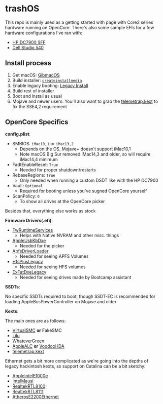 # trashOS

This repo is mainly used as a getting started with page with Core2 series hardware running on OpenCore. There's also some sample EFIs for a few hardware configurations I've ran with:

* [HP DC7900 SFF](/HP-Compaq-DC7900)
* [Dell Studio 540](/Dell-Studio-540)

## Install process

1. Get macOS: [GibmacOS](https://github.com/corpnewt/gibMacOS)
2. Build installer: [`createinstallmedia`](https://support.apple.com/en-us/HT201372)
3. Enable legacy booting: [Legacy Install](https://dortania.github.io/OpenCore-Desktop-Guide/extras/legacy)
4. Build rest of installer
5. Boot and install as usual
6. Mojave and newer users: You'll also want to grab the [telemetrap.kext](https://forums.macrumors.com/threads/mp3-1-others-sse-4-2-emulation-to-enable-amd-metal-driver.2206682/post-28447707) to fix the SSE4,2 requirement


## OpenCore Specifics

**config.plist**:

* SMBIOS: `iMac10,1` or `iMac13,2`
   * Depends on the OS, Mojave+ doesn't support iMac10,1
   * Note macOS Big Sur removed iMac14,3 and older, so will require iMac14,4 minimum
* FadtEnableReset: `True`
   * Needed for proper shutdown/restarts
* RebaseRegions: `True`
   * Only needed when running a custom DSDT like with the HP DC7900
* Vault: `Optional`
   * Required for booting unless you've sugned OpenCore yourself
* ScanPolicy: `0`
   * To show all drives at the OpenCore picker

Besides that, everything else works as stock

**Firmware Drivers(.efi)**:

* [FwRuntimeServices](https://github.com/acidanthera/OpenCorePkg/releases)
   * Helps with Native NVRAM and other misc. things
* [AppleUsbKbDxe](https://github.com/acidanthera/OpenCorePkg/releases)
   * Needed for the picker
* [ApfsDriverLoader](https://github.com/acidanthera/AppleSupportPkg/releases)
   * Needed for seeing APFS Volumes
* [HfsPlusLegacy](https://github.com/acidanthera/OcBinaryData)
   * Needed for seeing HFS volumes
* [ExFatDxeLegacy](https://github.com/acidanthera/OcBinaryData)
   * Needed for seeing drives made by Bootcamp assistant

**SSDTs**:

No specific SSDTs required to boot, though SSDT-EC is recommended for loading AppleBusPowerController on Mojave and older

**Kexts**:

The main ones are as follows:

* [VirtualSMC](https://github.com/acidanthera/VirtualSMC/releases) **or** FakeSMC
* [Lilu](https://github.com/acidanthera/Lilu/releases)
* [WhateverGreen](https://github.com/acidanthera/WhateverGreen/releases)
* [AppleALC](https://github.com/acidanthera/AppleALC/releases) **or** [VoodooHDA](https://sourceforge.net/projects/voodoohda/)
* [telemetrap.kext](https://forums.macrumors.com/threads/mp3-1-others-sse-4-2-emulation-to-enable-amd-metal-driver.2206682/post-28447707)

Ethernet gets a bit more complicated as we're going into the depths of legacy hackintosh kexts, so support on Catalina can be a bit sketchy:

* [AppleIntelE1000e](https://github.com/chris1111/AppleIntelE1000e/releases)
* [IntelMausi](https://github.com/acidanthera/IntelMausi/releases)
* [RealtekRTL8100](https://github.com/Mieze/RealtekRTL8100)
* [RealtekRTL8111](https://github.com/Mieze/RTL8111_driver_for_OS_X/releases)
* [AtherosE2200Ethernet](https://github.com/Mieze/AtherosE2200Ethernet/releases)
